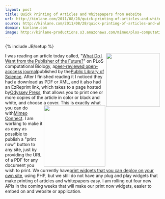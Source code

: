 ```yaml
---
layout: post
title: Quick Printing of Articles and Whitepapers from Website
url: http://kinlane.com/2011/08/28/quick-printing-of-articles-and-whitepapers-from-website/
source: http://kinlane.com/2011/08/28/quick-printing-of-articles-and-whitepapers-from-website/
domain: kinlane.com
image: http://kinlane-productions.s3.amazonaws.com/mimeo/plos-computational-biology.png
---
```

{% include JB/setup %}<p><!DOCTYPE html PUBLIC "-//W3C//DTD XHTML 1.0 Transitional//EN"
    "http://www.w3.org/TR/xhtml1/DTD/xhtml1-transitional.dtd">
<html xmlns="http://www.w3.org/1999/xhtml">
  <head>
    <title></title>
  </head>
  <body>
    <img src="http://kinlane-productions.s3.amazonaws.com/mimeo/plos-computational-biology.png" alt="" width="175" align="right" />I was reading an article today called, "<a title=
    "What Do I Wat from te Publisher of the Future?" href="http://www.ploscompbiol.org/article/info%3Adoi%2F10.1371%2Fjournal.pcbi.1000787">What Do I Want from the Publisher of the Future?</a>" on
    PLoS computational Biology, a<a title="peer-reviewed open access journal" href="http://www.ploscompbiol.org/">peer-reviewed open-acccess journal</a>published by the<a title=
    "Public Library of Science" href="http://www.plos.org/">Public Library of Science</a>. After I finished reading it I noticed they had a download as PDF or XML, and it also had an EzReprint link,
    which takes to a page hosted by<a title="Odyssey Press" href="http://www.odysseypress.com/">Odyssey Press</a>, that allows you to print one or more copies of the article in color or black and
    white, and choose a cover. <img src="http://kinlane-productions.s3.amazonaws.com/mimeo/ezreprint.png" alt="" width="200" align="right" />This is exactly what you can do with<a title=
    "Mimeo Connect" href="http://developer.mimeo.com/">Mimeo Connect</a>. I am working to make it as easy as possible to publish a "print now" button to any site, just by providing the URL of a PDF
    for any document you wish to print. We currently have<a title="print widgets you can deploy on your own site" href="http://developer.mimeo.com/mcp-widgets/index.php">print widgets that you can
    deploy on your own site</a>, using PHP, but we still do not have any plug and play widgets that make printing of articles and whitepapers easy. I am rolling out four new APIs in the coming weeks
    that will make our print now widgets, easier to embed on and website or application.
  </body>
</html></p>
